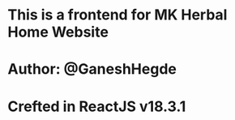 # This is a frontend for MK Herbal Home Website 
# Author: @GaneshHegde
# Crefted in ReactJS v18.3.1